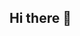## Hi there 👋

<!--
**estefanie2000/estefanie2000** is a ✨ _special_ ✨ repository because its `README.md` (this file) appears on your GitHub profile.

Aspirante a QA Engineer. Tengo experiencia en Python, SQL, Pystest. 

Aqui enontraras Automatización 
